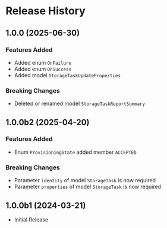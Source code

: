 # Release History

## 1.0.0 (2025-06-30)

### Features Added

  - Added enum `OnFailure`
  - Added enum `OnSuccess`
  - Added model `StorageTaskUpdateProperties`

### Breaking Changes

  - Deleted or renamed model `StorageTaskReportSummary`

## 1.0.0b2 (2025-04-20)

### Features Added

  - Enum `ProvisioningState` added member `ACCEPTED`

### Breaking Changes

  - Parameter `identity` of model `StorageTask` is now required
  - Parameter `properties` of model `StorageTask` is now required

## 1.0.0b1 (2024-03-21)

* Initial Release
